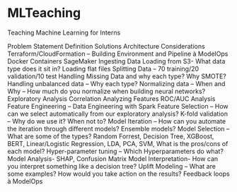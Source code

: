 # MLTeaching
Teaching Machine Learning for Interns

Problem Statement Definition
Solutions Architecture Considerations
Terraform/CloudFormation – Building Environment and Pipeline à ModelOps
Docker Containers
SageMaker
Ingesting Data
Loading from S3- What data type does it sit in?
Loading flat files
Splitting Data – 70 training/20 validation/10 test
Handling Missing Data and why each type? Why SMOTE?
Handling unbalanced data – Why each type?
Normalizing data – When and Why – How much do you normalize when building neural networks?
Exploratory Analysis
Correlation
Analyzing Features
ROC/AUC Analysis
Feature Engineering – Data Engineering with Spark
Feature Selection – How can we select automatically from our exploratory analysis?
K-fold validation – Why do we use it? When not to?
Model Iteration – How can you automate the iteration through different models? Ensemble models?
Model Selection – What are some of the types? Random Forrest, Decision Tree, XGBoost, BERT, Linear/Logistic Regression, LDA, PCA, SVM, What is the pros/cons of each model? 
Hyper-parameter tuning – Which Hyperparameters do what?
Model Analysis- SHAP, Confusion Matrix
Model Interpretation- How can you interpret something like a decision tree?
Uplift Modeling – What are some examples? How would you take action on the results?
Feedback loops à ModelOps

